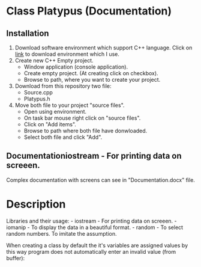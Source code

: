 # Class Platypus (Documentation)
## Installation
1) Download software environment which support C++ language. Click on [link](https://visualstudio.microsoft.com/downloads/) to download environment which I use.
2) Create new C++ Empty project.
  	- Window application (console application).
  	- Create empty project. (At creating click on checkbox).
  	- Browse to path, where you want to create your project.
3) Download from this repository two file:
  	- Source.cpp
  	- Platypus.h
4) Move both file to your project "source files".
  	- Open using environment.
  	- On task bar mouse right click on "source files".
  	- Click on "Add items".
  	- Browse to path where both file have donwloaded.
  	- Select both file and click "Add".

## Documentationiostream - For printing data on screeen.
Complex documentation with screens can see in "Documentation.docx" file.

# Description
Libraries and their usage:
	- iostream - For printing data on screeen.
	- iomanip - To display the data in a beautiful format.
	- random - To select random numbers. To imitate the assumption.
	
When creating a class by default the it's variables are assigned values by this way program does not automatically enter an invalid value (from buffer):
